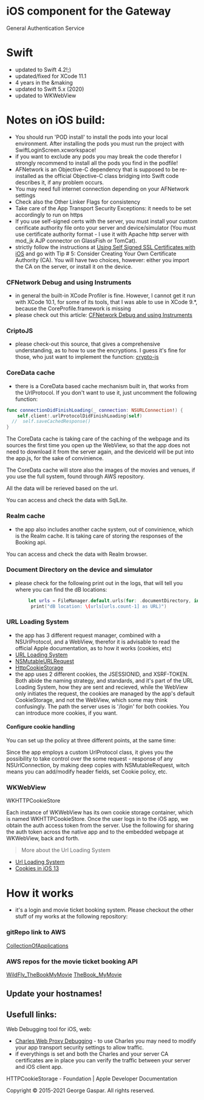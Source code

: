 # iOS component for the Gateway
General Authentication Service


# Swift
- updated to Swift 4.2!;)
- updated/fixed for XCode 11.1
- 4 years in the &making
- updated to Swift 5.x (2020)
- updated to WKWebView

# Notes on iOS build:
- You should run 'POD install' to install the pods into your local environment. After installing the pods you must run the project with SwiftLoginScreen.xcworkspace!
- if you want to exclude any pods you may break the code therefor I strongly recommend to install all the pods you find in the podfile!
- AFNetwork is an Objective-C dependency that is supposed to be re-installed as the official Objective-C class bridging into Swift code describes it, if any problem occurs. 
- You may need full internet connection depending on your AFNetwork settings
- Check also the Other Linker Flags for consistency
- Take care of the App Transport Security Exceptions: it needs to be set accordingly to run on https
- If you use self-signed certs with the server, you must install your custom cerificate authority file onto your server and device/simulator  (You must use certificate authority format - I use it with Apache http server with mod_jk AJP connector on GlassFish or TomCat).
- strictly follow the instructions at [Using Self Signed SSL Certificates with iOS](https://blog.httpwatch.com/2013/12/12/five-tips-for-using-self-signed-ssl-certificates-with-ios/) and go with Tip # 5: Consider Creating Your Own Certificate Authority (CA). You will have two choices, however: either you import the CA on the server, or install it on the device.

### CFNetwork Debug and using Instruments
- in general the built-in XCode Profiler is fine. However, I cannot get it run with XCode 10.1, for some of its tools, that I was able to use in XCode 9.*, because the CoreProfile.framework is missing
- please check out this article: [CFNetwork Debug and using Instruments](https://www.agnosticdev.com/blog-entry/networking-swift/advanced-network-debugging-xcode)


### CriptoJS
- please check-out this source, that gives a comprehensive understanding, as to how to use the encryptions. I guess it's fine for those, who just want to implement the function: [crypto-js](https://code.google.com/archive/p/crypto-js/) 

### CoreData cache
- there is a CoreData based cache mechanism built in, that works from the UrlProtocol. If you don't want to use it, just uncomment the following function:

```swift
func connectionDidFinishLoading(_ connection: NSURLConnection!) {
    self.client!.urlProtocolDidFinishLoading(self)
  //  self.saveCachedResponse()
}
```

The CoreData cache is taking care of the caching of the webpage and its sources the first time you open up the WebView, so that the app does not need to download it from the server again, and the deviceId will be put into the app.js, for the sake of convinience. 

The CoreData cache will store also the images of the movies and venues, if you use the full system, found through AWS repository.

All the data will be rerieved based on the url.

You can access and check the data with SqlLite. 

### Realm cache
- the app also includes another cache system, out of convinience, which is the Realm cache. It is taking care of storing the responses of the Booking api.

You can access and check the data with Realm browser.

### Document Directory on the device and simulator
- please check for the following print out in the logs, that will tell you where you can find the dB locations:

```swift
        let urls = FileManager.default.urls(for: .documentDirectory, in: .userDomainMask)
         print("dB location: \(urls[urls.count-1] as URL)")
```

### URL Loading System
- the app has 3 different request manager, combined with a NSUrlProtocol, and a WebView, therefor it is advisable to read the official Apple documentation, as to how it works (cookies, etc) 
- [URL Loading System](https://developer.apple.com/documentation/foundation/url_loading_system) 
- [NSMutableURLRequest](https://developer.apple.com/documentation/foundation/nsmutableurlrequest)
- [HttpCookieStorage](https://developer.apple.com/documentation/foundation/httpcookiestorage)
- the app uses 2 different cookies, the JSESSIONID, and XSRF-TOKEN. Both abide the naming strategy, and standards, and it's part of the URL Loading System, how they are sent and recieved, while the WebView only initiates the request, the cookies are managed by the app's default CookieStorage, and not the WebView, which some may think confusingly. The path the server uses is '/login' for both cookies. You can introduce more cookies, if you want.

#### Configure cookie handling
You can set up the policy at three different points, at the same time:


Since the app employs a custom UrlProtocol class, it gives you the possibility to take control over the some request - response of any NSUrlConnection, by making deep copies with NSMutableRequest, witch means you can add/modify header fields, set Cookie policy, etc. 

### WKWebView
WKHTTPCookieStore

Each instance of WKWebView has its own cookie storage container, which is named WKHTTPCookieStore.
Once the user logs in to the iOS app, we obtain the auth access token from the server. Use the following for sharing the auth token across the native app and to the embedded webpage at WKWebView, back and forth.


>More about the Url Loading System
* [Url Loading System](https://developer.apple.com/documentation/foundation/url_loading_system)
* [Cookies in iOS 13](https://betterprogramming.pub/cookie-at-ios-13-8c089b8338fd)

# How it works
- it's a login and movie ticket booking system. Please checkout the other stuff of my works at the following repository:

### gitRepo link to AWS
[CollectionOfApplications](https://github.com/igeorge0902/CollectionOfApplications)

### AWS repos for the movie ticket booking API
[WildFly_TheBookMyMovie](https://us-west-2.console.aws.amazon.com/codesuite/codecommit/repositories?region=us-west-2#)
[TheBook_MyMovie](https://us-west-2.console.aws.amazon.com/codesuite/codecommit/repositories?region=us-west-2#)

Update your hostnames!
----


Usefull links:
----
Web Debugging tool for iOS, web:
- [Charles Web Proxy Debugging](https://www.charlesproxy.com/documentation/welcome/) - to use Charles you may need to modify your app transport security settings to allow traffic.
- if everythings is set and both the Charles and your server CA certificates are in place you can verify the traffic between your server and iOS client app.

HTTPCookieStorage - Foundation | Apple Developer Documentation

Copyright © 2015-2021 George Gaspar. All rights reserved.
